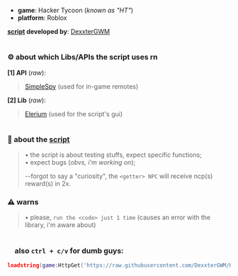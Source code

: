 - **game**: Hacker Tycoon (*known as "HT"*)<br>
- **platform**: Roblox

**[script](./Scripts%20Folder/Script.lua) developed by**: [DexxterGWM](https://github.com/DexxterGWM)

#

### ⚙ about which Libs/APIs the script uses rn

**[1] API** (*raw*):<br>
> [SimpleSpy](https://github.com/exxtremestuffs/SimpleSpySource/raw/master/SimpleSpy.lua) (used for in-game remotes)<br>

**[2] Lib** (*raw*):<br>
> [Elerium](https://raw.githubusercontent.com/memejames/elerium-v2-ui-library/main/Library) (used for the script's gui)

#

### 🧾 about the [script](./Scripts%20Folder/Script.lua)
> • the script is about testing stuffs, expect specific functions;<br>
> • expect bugs (*obvs, i'm working on*);
>
> --forgot to say a "curiosity", the `<getter> NPC` will receive ncp(s) reward(s) in 2x.

### ⚠ warns
> • please, `run the <code> just 1 time` (causes an error with the library, i'm aware about)

#

### &ensp;&ensp;also `ctrl + c/v` for dumb guys:
```lua
loadstring(game:HttpGet('https://raw.githubusercontent.com/DexxterGWM/HTScript/main/Scripts%20Folder/Script.lua'))()
```
